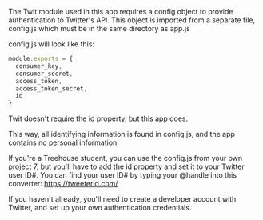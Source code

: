 

The Twit module used in this app requires a config object to provide authentication to Twitter's API.
This object is imported from a separate file, config.js which must be in the same directory as app.js

config.js will look like this:

```javascript
module.exports = {
  consumer_key,
  consumer_secret,
  access_token,
  access_token_secret,
  id
}
```

Twit doesn't require the id property, but this app does.

This way, all identifying information is found in config.js, and the app contains no personal information.

If you're a Treehouse student, you can use the config.js from your own project 7, but you'll have to add the id property and
set it to your Twitter user ID#. You can find your user ID# by typing your @handle into this converter:
https://tweeterid.com/

If you haven't already, you'll need to create a developer account with Twitter, and set up your own authentication credentials.
